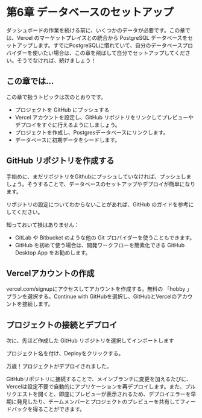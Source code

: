 # 第6章 データベースのセットアップ
ダッシュボードの作業を続ける前に、いくつかのデータが必要です。この章では、Vercel のマーケットプレイスとの統合から PostgreSQL データベースをセットアップします。すでにPostgreSQLに慣れていて、自分のデータベースプロバイダーを使いたい場合は、この章を飛ばして自分でセットアップしてください。そうでなければ、続けましょう！

## この章では...
この章で扱うトピックは次のとおりです。

* プロジェクトを GitHub にプッシュする
* Vercel アカウントを設定し、GitHub リポジトリをリンクしてプレビューやデプロイをすぐに行えるようにしましょう。
* プロジェクトを作成し、Postgresデータベースにリンクします。
* データベースに初期データをシードします。

## GitHub リポジトリを作成する
手始めに、まだリポジトリをGithubにプッシュしていなければ、プッシュしましょう。そうすることで、データベースのセットアップやデプロイが簡単になります。

リポジトリの設定についてわからないことがあれば、GitHub のガイドを参考にしてください。

知っておいて損はありません：
* GitLab や Bitbucket のような他の Git プロバイダーを使うこともできます。
* GitHub を初めて使う場合は、開発ワークフローを簡素化できる GitHub Desktop App をお勧めします。

## Vercelアカウントの作成
vercel.com/signupにアクセスしてアカウントを作成する。無料の 「hobby 」プランを選択する。Continue with GitHubを選択し、GitHubとVercelのアカウントを接続します。

## プロジェクトの接続とデプロイ
次に、先ほど作成した GitHub リポジトリを選択してインポートします

プロジェクト名を付け、Deployをクリックする。

万歳！プロジェクトがデプロイされました。

GitHubリポジトリに接続することで、メインブランチに変更を加えるたびに、Vercelは設定不要で自動的にアプリケーションを再デプロイします。また、プルリクエストを開くと、即座にプレビューが表示されるため、デプロイエラーを早期に発見したり、チームメンバーとプロジェクトのプレビューを共有してフィードバックを得ることができます。
